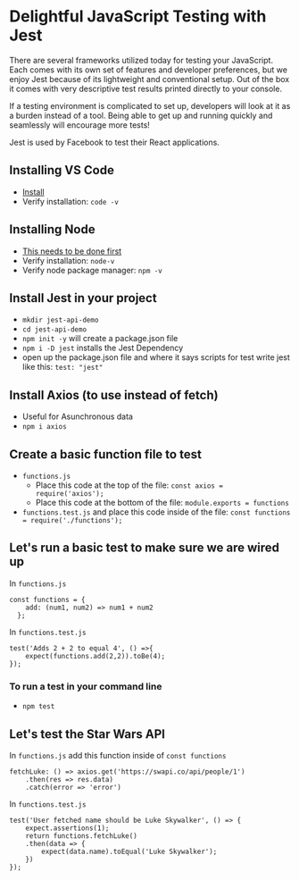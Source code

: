 # Delightful JavaScript Testing with Jest

There are several frameworks utilized today for testing your JavaScript. Each comes with its own set of features and developer preferences, but we enjoy Jest because of its lightweight and conventional setup. Out of the box it comes with very descriptive test results printed directly to your console. 

If a testing environment is complicated to set up, developers will look at it as a burden instead of a tool. Being able to get up and running quickly and seamlessly will encourage more tests! 

Jest is used by Facebook to test their React applications.

## Installing VS Code
- [Install](https://code.visualstudio.com/)
- Verify installation: `code -v`

## Installing Node

- [This needs to be done first](https://nodejs.org/en/download/)
- Verify installation: `node-v`
- Verify node package manager: `npm -v`

## Install Jest in your project

- `mkdir jest-api-demo`
- `cd jest-api-demo`
- `npm init -y` will create a package.json file
- `npm i -D jest` installs the Jest Dependency
- open up the package.json file and where it says scripts for test write jest like this: `test: "jest"`

## Install Axios (to use instead of fetch)

- Useful for Asunchronous data
- `npm i axios`

## Create a basic function file to test

- `functions.js` 
  - Place this code at the top of the file: `const axios = require('axios');`
  - Place this code at the bottom of the file: `module.exports = functions`
- `functions.test.js` and place this code inside of the file: `const functions = require('./functions');`

## Let's run a basic test to make sure we are wired up 

In `functions.js`

```
const functions = {
	add: (num1, num2) => num1 + num2
  };
```

In `functions.test.js`
```
test('Adds 2 + 2 to equal 4', () =>{
	expect(functions.add(2,2)).toBe(4);
});
```

### To run a test in your command line
- `npm test`

## Let's test the Star Wars API

In `functions.js` add this function inside of `const functions`
```
fetchLuke: () => axios.get('https://swapi.co/api/people/1')
	.then(res => res.data)
	.catch(error => 'error')
```

In `functions.test.js`
```
test('User fetched name should be Luke Skywalker', () => {
	expect.assertions(1);
	return functions.fetchLuke()
	.then(data => {
		expect(data.name).toEqual('Luke Skywalker');
	})
});


